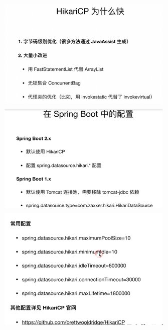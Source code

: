 ![image-20250524190424247](assets/image-20250524190424247.png)





![image-20250524190702769](assets/image-20250524190702769.png)





![image-20250524191117584](assets/image-20250524191117584.png)